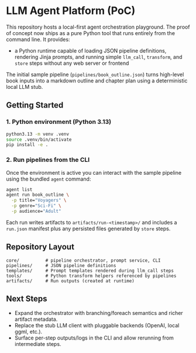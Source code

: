 # LLM Agent Platform (PoC)

This repository hosts a local-first agent orchestration playground. The proof of concept now ships
as a pure Python tool that runs entirely from the command line. It provides:

- a Python runtime capable of loading JSON pipeline definitions, rendering Jinja prompts, and
  running simple `llm_call`, `transform`, and `store` steps without any web server or frontend

The initial sample pipeline (`pipelines/book_outline.json`) turns high-level book inputs into a
markdown outline and chapter plan using a deterministic local LLM stub.

## Getting Started

### 1. Python environment (Python 3.13)

```bash
python3.13 -m venv .venv
source .venv/bin/activate
pip install -e .
```

### 2. Run pipelines from the CLI

Once the environment is active you can interact with the sample pipeline using the bundled
`agent` command:

```bash
agent list
agent run book_outline \
  -p title="Voyagers" \
  -p genre="Sci-Fi" \
  -p audience="Adult"
```

Each run writes artifacts to `artifacts/run-<timestamp>/` and includes a `run.json` manifest plus any
persisted files generated by `store` steps.

## Repository Layout

```
core/          # pipeline orchestrator, prompt service, CLI
pipelines/     # JSON pipeline definitions
templates/     # Prompt templates rendered during llm_call steps
tools/         # Python transform helpers referenced by pipelines
artifacts/     # Run outputs (created at runtime)
```

## Next Steps

- Expand the orchestrator with branching/foreach semantics and richer artifact metadata.
- Replace the stub LLM client with pluggable backends (OpenAI, local ggml, etc.).
- Surface per-step outputs/logs in the CLI and allow rerunning from intermediate steps.
